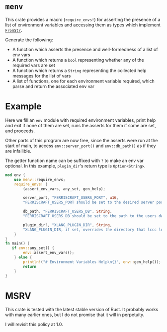 # `menv`
This crate provides a macro (`require_envs!`) for asserting the presence of a list of environment
variables and accessing them as types which implement [`FromStr`](https://doc.rust-lang.org/stable/std/str/trait.FromStr.html).

Generate the following:
- A function which asserts the presence and well-formedness of a list of env vars
- A function which returns a `bool` representing whether any of the required vars are set
- A function which returns a `String` representing the collected help messages for the list of vars
- A list of functions, one for each environment variable required, which parse and return the associated env var

# Example
Here we fill an `env` module with required environment variables,
print help and exit if none of them are set, runs the asserts for them
if some are set, and proceeds.

Other parts of this program are now free, since the asserts were run at the start of main,
to access `env::server_port()` and `env::db_path()` as if they are infallible.

The getter function name can be suffixed with `?` to make an env var optional. In this example,
`plugin_dir`'s return type is `Option<String>`.
```rust
mod env {
    use menv::require_envs;
    require_envs! {
        (assert_env_vars, any_set, gen_help);

        server_port, "FERRISCRAFT_USERS_PORT", u16,
        "FERRISCRAFT_USERS_PORT should be set to the desired server port";

        db_path, "FERRISCRAFT_USERS_DB", String,
        "FERRISCRAFT_USERS_DB should be set to the path to the users database";

        plugin_dir?, "XLANG_PLUGIN_DIR", String,
        "XLANG_PLUGIN_DIR, if set, overrides the directory that lccc looks for xlang plugins";
    }
}
fn main() {
   if env::any_set() {
        env::assert_env_vars();
    } else {
        println!("# Environment Variables Help\n{}", env::gen_help());
        return
    }
}
```

# MSRV
This crate is tested with the latest stable version of Rust.
It probably works with many earlier ones, but I do not promise that it will in perpetuity.

I will revisit this policy at 1.0.
